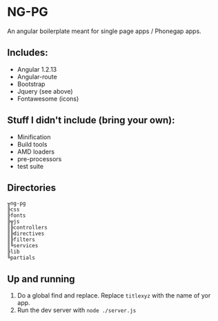 NG-PG
=====

An angular boilerplate meant for single page apps / Phonegap apps.

## Includes:

 * Angular 1.2.13
 * Angular-route
 * Bootstrap
 * Jquery (see above)
 * Fontawesome (icons)

## Stuff I didn't include (bring your own):

 * Minification
 * Build tools
 * AMD loaders
 * pre-processors
 * test suite

## Directories
```
╥ng-pg
╠css
╠fonts
╠╦js
║╠controllers
║╠directives
║╠filters
║╚services
╠lib
╚partials
```
## Up and running

 1. Do a global find and replace. Replace `titlexyz` with the name of yor app.
 2. Run the dev server with `node ./server.js`
